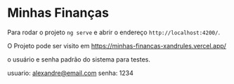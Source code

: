 # Minhas Finanças

Para rodar o projeto `ng serve` e abrir o endereço `http://localhost:4200/`.

O Projeto pode ser visito em https://minhas-financas-xandrules.vercel.app/

o usuário e senha padrão do sistema para testes.

usuario: alexandre@email.com
senha: 1234


